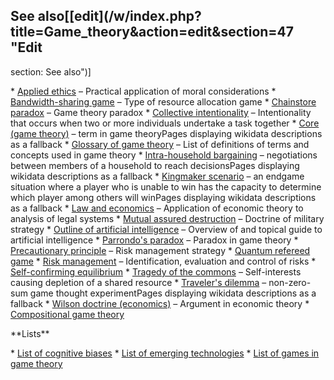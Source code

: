 ## See also[[edit](/w/index.php?title=Game\_theory&action=edit&section=47 "Edit
section: See also")]

 \* [Applied ethics](/wiki/Applied\_ethics "Applied ethics") – Practical application of moral considerations
 \* [Bandwidth-sharing game](/wiki/Bandwidth-sharing\_game "Bandwidth-sharing game") – Type of resource allocation game
 \* [Chainstore paradox](/wiki/Chainstore\_paradox "Chainstore paradox") – Game theory paradox
 \* [Collective intentionality](/wiki/Collective\_intentionality "Collective intentionality") – Intentionality that occurs when two or more individuals undertake a task together
 \* [Core (game theory)](/wiki/Core\_\(game\_theory\) "Core \(game theory\)") – term in game theoryPages displaying wikidata descriptions as a fallback
 \* [Glossary of game theory](/wiki/Glossary\_of\_game\_theory "Glossary of game theory") – List of definitions of terms and concepts used in game theory
 \* [Intra-household bargaining](/wiki/Intra-household\_bargaining "Intra-household bargaining") – negotiations between members of a household to reach decisionsPages displaying wikidata descriptions as a fallback
 \* [Kingmaker scenario](/wiki/Kingmaker\_scenario "Kingmaker scenario") – an endgame situation where a player who is unable to win has the capacity to determine which player among others will winPages displaying wikidata descriptions as a fallback
 \* [Law and economics](/wiki/Law\_and\_economics "Law and economics") – Application of economic theory to analysis of legal systems
 \* [Mutual assured destruction](/wiki/Mutual\_assured\_destruction "Mutual assured destruction") – Doctrine of military strategy
 \* [Outline of artificial intelligence](/wiki/Outline\_of\_artificial\_intelligence "Outline of artificial intelligence") – Overview of and topical guide to artificial intelligence
 \* [Parrondo's paradox](/wiki/Parrondo%27s\_paradox "Parrondo's paradox") – Paradox in game theory
 \* [Precautionary principle](/wiki/Precautionary\_principle "Precautionary principle") – Risk management strategy
 \* [Quantum refereed game](/wiki/Quantum\_refereed\_game "Quantum refereed game")
 \* [Risk management](/wiki/Risk\_management "Risk management") – Identification, evaluation and control of risks
 \* [Self-confirming equilibrium](/wiki/Self-confirming\_equilibrium "Self-confirming equilibrium")
 \* [Tragedy of the commons](/wiki/Tragedy\_of\_the\_commons "Tragedy of the commons") – Self-interests causing depletion of a shared resource
 \* [Traveler's dilemma](/wiki/Traveler%27s\_dilemma "Traveler's dilemma") – non-zero-sum game thought experimentPages displaying wikidata descriptions as a fallback
 \* [Wilson doctrine (economics)](/wiki/Wilson\_doctrine\_\(economics\) "Wilson doctrine \(economics\)") – Argument in economic theory
 \* [Compositional game theory](/wiki/Compositional\_game\_theory "Compositional game theory")

\*\*Lists\*\*

 \* [List of cognitive biases](/wiki/List\_of\_cognitive\_biases "List of cognitive biases")
 \* [List of emerging technologies](/wiki/List\_of\_emerging\_technologies "List of emerging technologies")
 \* [List of games in game theory](/wiki/List\_of\_games\_in\_game\_theory "List of games in game theory")
